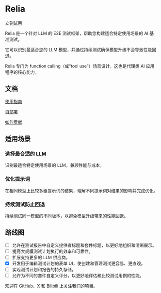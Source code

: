 # Relia

[立刻试用](https://relia.dev/)

Relia 是一个针对 LLM 的 E2E 测试框架，帮助您构建适合特定使用场景的 AI 基准测试。

它可以识别最适合您的 LLM 模型，并通过持续测试确保模型升级不会导致性能回退。

Relia 专门为 function calling（或“tool use”）场景设计，这也是代理类 AI 应用程序的核心能力。

## 文档

[使用指南](./docs/guide.zh-CN.md)

[自部署](./docs/deployment.zh-CN.md)

[如何贡献](./docs/contributing.zh-CN.md)

## 适用场景

### 选择最合适的 LLM

识别最适合特定使用场景的 LLM，兼顾性能与成本。

### 优化提示词

在相同模型上比较多组提示词的结果，理解不同提示词对结果的影响并完成优化。

### 持续测试防止回退

持续测试同一模型的不同版本，以避免模型升级带来的性能回退。

## 路线图

- [ ] 允许在测试报告中自定义提供者标题和套件标题，以更好地组织和清晰展示。
- [ ] 提高大规模测试计划执行的效率和可靠性。
- [ ] 扩展支持更多的 LLM 供应商。
- [x] 开发用于编辑测试计划的表单 UI，使创建和管理测试更容易、更直观。
- [ ] 实现测试计划和报告的持久存储。
- [ ] 允许为不同的套件自定义评分，以更好地评估和比较测试用例的性能。

欢迎在 [GitHub](https://github.com/Yuyz0112/relia)、[X](https://x.com/Aryu0112) 和 [Bilibili](https://space.bilibili.com/489667127) 上关注我们的项目。

